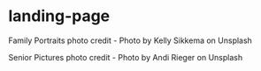 # landing-page

Family Portraits photo credit -
Photo by Kelly Sikkema on Unsplash 

Senior Pictures photo credit - 
Photo by Andi Rieger on Unsplash